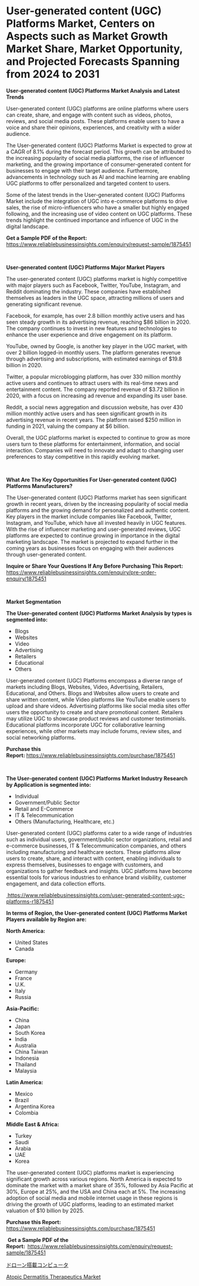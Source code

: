 <p><h1>User-generated content (UGC) Platforms Market, Centers on Aspects such as Market Growth Market Share, Market Opportunity, and Projected Forecasts Spanning from 2024 to 2031</h1></p><p><strong>User-generated content (UGC) Platforms Market Analysis and Latest Trends</strong></p>
<p><p>User-generated content (UGC) platforms are online platforms where users can create, share, and engage with content such as videos, photos, reviews, and social media posts. These platforms enable users to have a voice and share their opinions, experiences, and creativity with a wider audience.</p><p>The User-generated content (UGC) Platforms Market is expected to grow at a CAGR of 8.1% during the forecast period. This growth can be attributed to the increasing popularity of social media platforms, the rise of influencer marketing, and the growing importance of consumer-generated content for businesses to engage with their target audience. Furthermore, advancements in technology such as AI and machine learning are enabling UGC platforms to offer personalized and targeted content to users.</p><p>Some of the latest trends in the User-generated content (UGC) Platforms Market include the integration of UGC into e-commerce platforms to drive sales, the rise of micro-influencers who have a smaller but highly engaged following, and the increasing use of video content on UGC platforms. These trends highlight the continued importance and influence of UGC in the digital landscape.</p></p>
<p><strong>Get a Sample PDF of the Report:&nbsp;</strong> <a href="https://www.reliablebusinessinsights.com/enquiry/request-sample/1875451">https://www.reliablebusinessinsights.com/enquiry/request-sample/1875451</a></p>
<p>&nbsp;</p>
<p><strong>User-generated content (UGC) Platforms Major Market Players</strong></p>
<p><p>The user-generated content (UGC) platforms market is highly competitive with major players such as Facebook, Twitter, YouTube, Instagram, and Reddit dominating the industry. These companies have established themselves as leaders in the UGC space, attracting millions of users and generating significant revenue.</p><p>Facebook, for example, has over 2.8 billion monthly active users and has seen steady growth in its advertising revenue, reaching $86 billion in 2020. The company continues to invest in new features and technologies to enhance the user experience and drive engagement on its platform.</p><p>YouTube, owned by Google, is another key player in the UGC market, with over 2 billion logged-in monthly users. The platform generates revenue through advertising and subscriptions, with estimated earnings of $19.8 billion in 2020.</p><p>Twitter, a popular microblogging platform, has over 330 million monthly active users and continues to attract users with its real-time news and entertainment content. The company reported revenue of $3.72 billion in 2020, with a focus on increasing ad revenue and expanding its user base.</p><p>Reddit, a social news aggregation and discussion website, has over 430 million monthly active users and has seen significant growth in its advertising revenue in recent years. The platform raised $250 million in funding in 2021, valuing the company at $6 billion.</p><p>Overall, the UGC platforms market is expected to continue to grow as more users turn to these platforms for entertainment, information, and social interaction. Companies will need to innovate and adapt to changing user preferences to stay competitive in this rapidly evolving market.</p></p>
<p>&nbsp;</p>
<p><strong>What Are The Key Opportunities For User-generated content (UGC) Platforms Manufacturers?</strong></p>
<p><p>The User-generated content (UGC) Platforms market has seen significant growth in recent years, driven by the increasing popularity of social media platforms and the growing demand for personalized and authentic content. Key players in the market include companies like Facebook, Twitter, Instagram, and YouTube, which have all invested heavily in UGC features. With the rise of influencer marketing and user-generated reviews, UGC platforms are expected to continue growing in importance in the digital marketing landscape. The market is projected to expand further in the coming years as businesses focus on engaging with their audiences through user-generated content.</p></p>
<p><strong>Inquire or Share Your Questions If Any Before Purchasing This Report:</strong> <a href="https://www.reliablebusinessinsights.com/enquiry/pre-order-enquiry/1875451">https://www.reliablebusinessinsights.com/enquiry/pre-order-enquiry/1875451</a></p>
<p>&nbsp;</p>
<p><strong>Market Segmentation</strong></p>
<p><strong>The User-generated content (UGC) Platforms Market Analysis by types is segmented into:</strong></p>
<p><ul><li>Blogs</li><li>Websites</li><li>Video</li><li>Advertising</li><li>Retailers</li><li>Educational</li><li>Others</li></ul></p>
<p><p>User-generated content (UGC) Platforms encompass a diverse range of markets including Blogs, Websites, Video, Advertising, Retailers, Educational, and Others. Blogs and Websites allow users to create and share written content, while Video platforms like YouTube enable users to upload and share videos. Advertising platforms like social media sites offer users the opportunity to create and share promotional content. Retailers may utilize UGC to showcase product reviews and customer testimonials. Educational platforms incorporate UGC for collaborative learning experiences, while other markets may include forums, review sites, and social networking platforms.</p></p>
<p><strong>Purchase this Report:&nbsp;</strong><a href="https://www.reliablebusinessinsights.com/purchase/1875451">https://www.reliablebusinessinsights.com/purchase/1875451</a></p>
<p>&nbsp;</p>
<p><strong>The User-generated content (UGC) Platforms Market Industry Research by Application is segmented into:</strong></p>
<p><ul><li>Individual</li><li>Government/Public Sector</li><li>Retail and E-Commerce</li><li>IT & Telecommunication</li><li>Others (Manufacturing, Healthcare, etc.)</li></ul></p>
<p><p>User-generated content (UGC) platforms cater to a wide range of industries such as individual users, government/public sector organizations, retail and e-commerce businesses, IT & Telecommunication companies, and others including manufacturing and healthcare sectors. These platforms allow users to create, share, and interact with content, enabling individuals to express themselves, businesses to engage with customers, and organizations to gather feedback and insights. UGC platforms have become essential tools for various industries to enhance brand visibility, customer engagement, and data collection efforts.</p></p>
<p><a href="https://www.reliablebusinessinsights.com/user-generated-content-ugc-platforms-r1875451">&nbsp;https://www.reliablebusinessinsights.com/user-generated-content-ugc-platforms-r1875451</a></p>
<p><strong>In terms of Region, the User-generated content (UGC) Platforms Market Players available by Region are:</strong></p>
<p>
    <p> <strong> North America: </strong>
        <ul>
            <li>United States</li>
            <li>Canada</li>
        </ul>
        </p> 
    <p> <strong> Europe: </strong>
        <ul>
            <li>Germany</li>
            <li>France</li>
            <li>U.K.</li>
            <li>Italy</li>
            <li>Russia</li>
        </ul>
        </p> 
    <p> <strong> Asia-Pacific: </strong>
        <ul>
            <li>China</li>
            <li>Japan</li>
            <li>South Korea</li>
            <li>India</li>
            <li>Australia</li>
            <li>China Taiwan</li>
            <li>Indonesia</li>
            <li>Thailand</li>
            <li>Malaysia</li>
        </ul>
        </p> 
    <p> <strong> Latin America: </strong>
        <ul>
            <li>Mexico</li>
            <li>Brazil</li>
            <li>Argentina Korea</li>
            <li>Colombia</li>
        </ul>
        </p> 
    <p> <strong> Middle East & Africa: </strong>
        <ul>
            <li>Turkey</li>
            <li>Saudi</li>
            <li>Arabia</li>
            <li>UAE</li>
            <li>Korea</li>
        </ul>
    </p>
    </p>
<p><p>The user-generated content (UGC) platforms market is experiencing significant growth across various regions. North America is expected to dominate the market with a market share of 35%, followed by Asia Pacific at 30%, Europe at 25%, and the USA and China each at 5%. The increasing adoption of social media and mobile internet usage in these regions is driving the growth of UGC platforms, leading to an estimated market valuation of $10 billion by 2025.</p></p>
<p><strong>Purchase this Report: </strong><a href="https://www.reliablebusinessinsights.com/purchase/1875451">https://www.reliablebusinessinsights.com/purchase/1875451</a></p>
<p>&nbsp;<strong>Get a Sample PDF of the Report:&nbsp;&nbsp;</strong><a href="https://www.reliablebusinessinsights.com/enquiry/request-sample/1875451">https://www.reliablebusinessinsights.com/enquiry/request-sample/1875451</a></p>
<p><strong></strong></p>
<p><p><a href="https://github.com/avbqbctihcbe2/Market-Research-Report-List-3/blob/main/6220410185599.md">ドローン搭載コンピュータ</a></p><p><a href="https://issuu.com/reportprime-2/docs/atopic-dermatitis-therapeutics-market-size-2030.pp">Atopic Dermatitis Therapeutics Market</a></p></p>